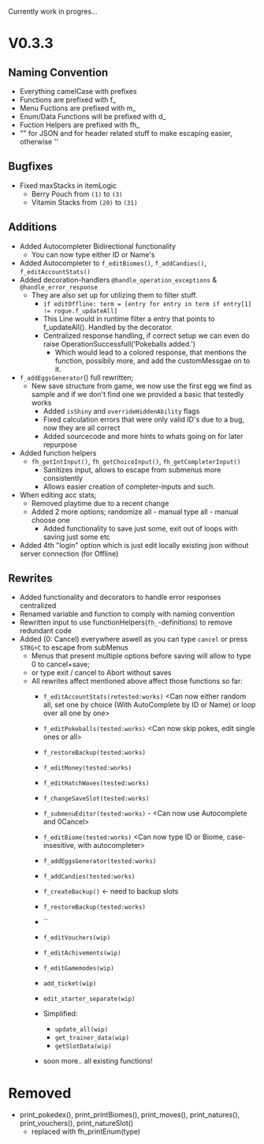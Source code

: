 Currently work in progres...
# V0.3.3

## Naming Convention
- Everything camelCase with prefixes
- Functions are prefixed with f_
- Menu Fuctions are prefixed with m_
- Enum/Data Functions will be prefixed with d_
- Fuction Helpers are prefixed with fh_
- "" for JSON and for header related stuff to make escaping easier, otherwise ''

## Bugfixes
- Fixed maxStacks in itemLogic
  - Berry Pouch from `(1)` to `(3)`
  - Vitamin Stacks from `(20)` to `(31)`

## Additions
- Added Autocompleter Bidirectional functionality
  - You can now type either ID or Name's
- Added Autocompleter to `f_editBiomes()`, `f_addCandies()`, `f_editAccountStats()`
- Added decoration-handlers `@handle_operation_exceptions` & `@handle_error_response`
  - They are also set up for utilizing them to filter stuff.
    - ```if editOffline: term = [entry for entry in term if entry[1] != rogue.f_updateAll]```
    - This Line would in runtime filter a entry that points to f_updateAll(). Handled by the decorator.
    - Centralized response handling, if correct setup we can even do raise OperationSuccessfull('Pokeballs added.')
      - Which would lead to a colored response, that mentions the function, possibily more, and add the customMessgae on to it.
- `f_addEggsGenerator`() full rewritten;
  - New save structure from game, we now use the first egg we find as sample and if we don't find one we provided a basic that testedly works
    - Added `isShiny` and `overrideHiddenAbility` flags
    - Fixed calculation errors that were only valid ID's due to a bug, now they are all correct
    - Added sourcecode and more hints to whats going on for later repurpose
- Added function helpers
  - `fh_getIntInput()`, `fh_getChoiceInput()`, `fh_getCompleterInput()`
    - Sanitizes input, allows to escape from submenus more consistently
    - Allows easier creation of completer-inputs and such.
- When editing acc stats;
  - Removed playtime due to a recent change
  - Added 2 more options; randomize all - manual type all - manual choose one
    - Added functionality to save just some, exit out of loops with saving just some etc
- Added 4th "login" option which is just edit locally existing json without server connection (for Offline)

## Rewrites
- Added functionality and decorators to handle error responses centralized
- Renamed  variable and function to comply with naming convention
- Rewritten input to use functionHelpers(`fh_`-definitions) to remove redundant code
- Added (0: Cancel) everywhere aswell as you can type `cancel` or press `STRG+C` to escape from subMenus
  - Menus that present multiple options before saving will allow to type 0 to cancel+save;
  - or type exit / cancel to Abort without saves
  - All rewrites affect mentioned above affect those functions so far:
    - `f_editAccountStats(retested:works)` <Can now either random all, set one by choice (With AutoComplete by ID or Name) or loop over all one by one>
    - `f_editPokeballs(tested:works)` <Can now skip pokes, edit single ones or all> <Can now also skip choices>
    - `f_restoreBackup(tested:works)`
    - `f_editMoney(tested:works)`
    - `f_editHatchWaves(tested:works)`
    - `f_changeSaveSlot(tested:works)` <Can now change Slots directly>
    - `f_submenuEditor(tested:works)` - <Can now use Autocomplete and 0Cancel>
    - `f_editBiome(tested:works)` <Can now type ID or Biome, case-insesitive, with autocompleter>
    - `f_addEggsGenerator(tested:works)`
    - `f_addCandies(tested:works)` 
    - `f_createBackup()` <- need to backup slots
    - `f_restoreBackup(tested:works)` <Should automatically recognize slot backups too>
    - ``
    
    - `f_editVouchers(wip)`
    - `f_editAchivements(wip)`
    - `f_editGamemodes(wip)`
    - `add_ticket(wip)`
    - `edit_starter_separate(wip)`

    - Simplified:
      - `update_all(wip)`
      - `get_trainer_data(wip)`
      - `getSlotData(wip)`
    - soon more.. all existing functions!


# Removed
- print_pokedex(), print_printBiomes(), print_moves(), print_natures(), print_vouchers(), print_natureSlot()
  - replaced with fh_printEnum(type)